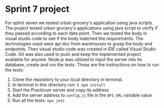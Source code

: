 # Sprint 7 project
For sptint seven we tested urban grocery's application using java scripts. The project tested urban grocery's applications using java script to verify if they passed according to each data point. Then we tested the body in visual studio code to see if the body matched the requirements. The technologies used were api doc from warehouses to grasp the body and endpoints. Then visual studio code was created in IDE called Visual Studio Code. Git was also used to push and keep the implemented project available for anyone. Node.js was utilized to input the server into its database, create and run the tests. These are the instructions on how to run the tests:
1. Clone the repository to your local directory in terminal. 
2. In terminal in this directory run: `$ npm install`
3. Start the Practicum server and copy its address
4. Add the server address to `config.js` file in the `API_URL` variable value
5. Run all the tests: `npx jest` 
